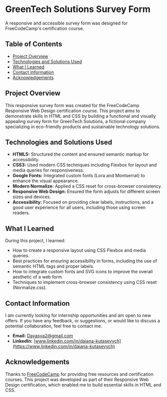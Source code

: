 # GreenTech Solutions Survey Form

A responsive and accessible survey form was designed for FreeCodeCamp's certification course.

## Table of Contents

- [Project Overview](#project-overview)
- [Technologies and Solutions Used](#technologies-and-solutions-used)
- [What I Learned](#what-i-learned)
- [Contact Information](#contact-information)
- [Acknowledgements](#acknowledgements)

## Project Overview

This responsive survey form was created for the FreeCodeCamp Responsive Web Design certification course. This project aims to demonstrate skills in HTML and CSS by building a functional and visually appealing survey form for GreenTech Solutions, a fictional company specializing in eco-friendly products and sustainable technology solutions.

## Technologies and Solutions Used

- **HTML5:** Structured the content and ensured semantic markup for accessibility.
- **CSS3:** Used modern CSS techniques including Flexbox for layout and media queries for responsiveness.
- **Google Fonts:** Integrated custom fonts (Lora and Montserrat) to enhance the visual appearance.
- **Modern Normalize:** Applied a CSS reset for cross-browser consistency.
- **Responsive Web Design:** Ensured the form adjusts for different screen sizes and devices.
- **Accessibility:** Focused on providing clear labels, instructions, and a good user experience for all users, including those using screen readers.

## What I Learned

During this project, I learned:
- How to create a responsive layout using CSS Flexbox and media queries.
- Best practices for ensuring accessibility in forms, including the use of semantic HTML tags and proper labels.
- How to integrate custom fonts and SVG icons to improve the overall aesthetic of a web form.
- Techniques to implement cross-browser consistency using CSS reset (Normalize.css).

## Contact Information

I am currently looking for internship opportunities and am open to new offers. If you have any feedback, or suggestions, or would like to discuss a potential collaboration, feel free to contact me.

- **Email:** [Dayasya2@gmail.com](mailto:Dayasya2@gmail.com)
- **LinkedIn:** [www.linkedin.com/in/daiana-kutasevych](https://www.linkedin.com/in/daiana-kutasevych)

## Acknowledgements

Thanks to [FreeCodeCamp](https://www.freecodecamp.org) for providing free resources and certification courses. This project was developed as part of their Responsive Web Design certification, which enabled me to build essential skills in HTML and CSS.



